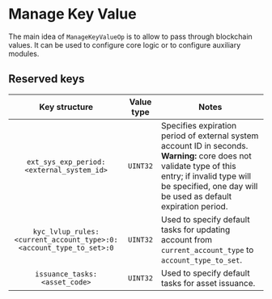 # Manage Key Value

The main idea of `ManageKeyValueOp` is to allow to pass through blockchain values. It can be used to configure core logic or to configure auxiliary modules.

## Reserved keys

|                            Key structure                           | Value type | Notes                                                                                                                                                                                                               |
|:------------------------------------------------------------------:|:----------:|---------------------------------------------------------------------------------------------------------------------------------------------------------------------------------------------------------------------|
|              `ext_sys_exp_period:<external_system_id>`             |  `UINT32`  | Specifies expiration period of external system account ID in seconds. **Warning:** core does not validate type of this entry; if invalid type will be specified, one day will be used as default expiration period. |
| `kyc_lvlup_rules:<current_account_type>:0:<account_type_to_set>:0` |  `UINT32`  | Used to specify default tasks for updating account from `current_account_type` to `account_type_to_set`.                                                                                                            |
|                   `issuance_tasks: <asset_code>`                   |  `UINT32`  | Used to specify default tasks for asset issuance.                                                                                                                                                                    |